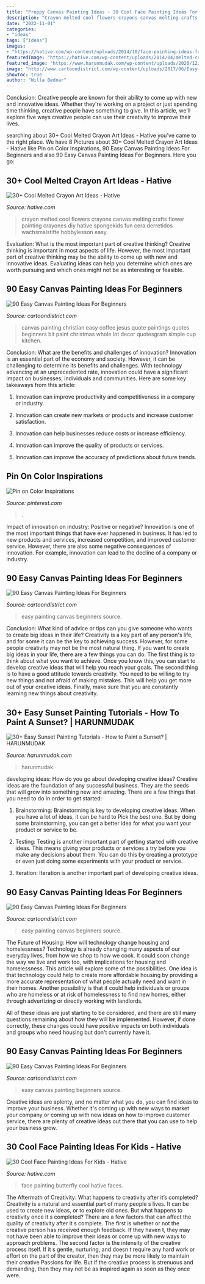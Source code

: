 ```yaml
---
title: "Preppy Canvas Painting Ideas - 30 Cool Face Painting Ideas For Kids"
description: "Crayon melted cool flowers crayons canvas melting crafts flower painting crayones diy hative spongekids fun cera derretidos wachsmalstifte hobbylesson easy"
date: "2022-11-01"
categories:
- "ideas"
tags: ["ideas"]
images:
- "https://hative.com/wp-content/uploads/2014/10/face-painting-ideas-for-kids/17-butterfly.jpg"
featuredImage: "https://hative.com/wp-content/uploads/2014/04/melted-crayon-art/15-flowers.jpg"
featured_image: "https://www.harunmudak.com/wp-content/uploads/2020/12/sunset-painting-11-712x1024.jpg"
image: "http://www.cartoondistrict.com/wp-content/uploads/2017/06/Easy-Canvas-Painting-Ideas-For-Beginners18-1.jpg"
ShowToc: true
author: "Willa Bednar"
---
```



Conclusion:
Creative people are known for their ability to come up with new and innovative ideas. Whether they're working on a project or just spending time thinking, creative people have something to give. In this article, we'll explore five ways creative people can use their creativity to improve their lives.

	

		
searching about 30+ Cool Melted Crayon Art Ideas - Hative you've came to the right place. We have 8 Pictures about 30+ Cool Melted Crayon Art Ideas - Hative like Pin on Color Inspirations, 90 Easy Canvas Painting Ideas For Beginners and also 90 Easy Canvas Painting Ideas For Beginners. Here you go:
		
    
## 30+ Cool Melted Crayon Art Ideas - Hative

<img loading=lazy src="https://hative.com/wp-content/uploads/2014/04/melted-crayon-art/15-flowers.jpg" onerror="this.onerror=null;this.src='https://tse4.mm.bing.net/th?id=OIP.p_TA_XRZ23g6XZfcSJzzNwHaJ6&amp;pid=15.1';" alt="30+ Cool Melted Crayon Art Ideas - Hative">

_Source: hative.com_

>crayon melted cool flowers crayons canvas melting crafts flower painting crayones diy hative spongekids fun cera derretidos wachsmalstifte hobbylesson easy. 

	

Evaluation: What is the most important part of creative thinking?
Creative thinking is important in most aspects of life. However, the most important part of creative thinking may be the ability to come up with new and innovative ideas. Evaluating ideas can help you determine which ones are worth pursuing and which ones might not be as interesting or feasible.

    
## 90 Easy Canvas Painting Ideas For Beginners

<img loading=lazy src="http://www.cartoondistrict.com/wp-content/uploads/2017/06/Easy-Canvas-Painting-Ideas-For-Beginners18-1.jpg" onerror="this.onerror=null;this.src='https://tse4.mm.bing.net/th?id=OIP.Yiii7_mrYuz84EwP6aw7jwHaJ4&amp;pid=15.1';" alt="90 Easy Canvas Painting Ideas For Beginners">

_Source: cartoondistrict.com_

>canvas painting christian easy coffee jesus quote paintings quotes beginners bit paint christmas whole lot decor quotesgram simple cup kitchen. 

	

Conclusion: What are the benefits and challenges of innovation?
Innovation is an essential part of the economy and society. However, it can be challenging to determine its benefits and challenges. With technology advancing at an unprecedented rate, innovation could have a significant impact on businesses, individuals and communities. Here are some key takeaways from this article:
1. Innovation can improve productivity and competitiveness in a company or industry.

2. Innovation can create new markets or products and increase customer satisfaction.

3. Innovation can help businesses reduce costs or increase efficiency.

4. Innovation can improve the quality of products or services.

5. Innovation can improve the accuracy of predictions about future trends.

    
## Pin On Color Inspirations

<img loading=lazy src="https://i.pinimg.com/736x/c0/6f/cf/c06fcffe12c9487507159c51bbc2de67.jpg" onerror="this.onerror=null;this.src='https://tse2.mm.bing.net/th?id=OIP.hmQKwYVuLxg2ynsWtRGKfwHaJ4&amp;pid=15.1';" alt="Pin on Color Inspirations">

_Source: pinterest.com_

>. 

	

Impact of innovation on industry: Positive or negative?
Innovation is one of the most important things that have ever happened in business. It has led to new products and services, increased competition, and improved customer service. However, there are also some negative consequences of innovation. For example, innovation can lead to the decline of a company or industry.

    
## 90 Easy Canvas Painting Ideas For Beginners

<img loading=lazy src="http://www.cartoondistrict.com/wp-content/uploads/2017/06/Easy-Canvas-Painting-Ideas-For-Beginners12-1.jpg" onerror="this.onerror=null;this.src='https://tse3.mm.bing.net/th?id=OIP.75JHrMYTB54gmcl77lgG1AHaJ4&amp;pid=15.1';" alt="90 Easy Canvas Painting Ideas For Beginners">

_Source: cartoondistrict.com_

>easy painting canvas beginners source. 

	

Conclusion: What kind of advice or tips can you give someone who wants to create big ideas in their life?
Creativity is a key part of any person's life, and for some it can be the key to achieving success. However, for some people creativity may not be the most natural thing. If you want to create big ideas in your life, there are a few things you can do. The first thing is to think about what you want to achieve. Once you know this, you can start to develop creative ideas that will help you reach your goals. The second thing is to have a good attitude towards creativity. You need to be willing to try new things and not afraid of making mistakes. This will help you get more out of your creative ideas. Finally, make sure that you are constantly learning new things about creativity.

    
## 30+ Easy Sunset Painting Tutorials - How To Paint A Sunset? | HARUNMUDAK

<img loading=lazy src="https://www.harunmudak.com/wp-content/uploads/2020/12/sunset-painting-11-712x1024.jpg" onerror="this.onerror=null;this.src='https://tse3.mm.bing.net/th?id=OIP.LbkAyJ_BdIOVk6s7pSXaMwHaKp&amp;pid=15.1';" alt="30+ Easy Sunset Painting Tutorials - How to Paint a Sunset? | HARUNMUDAK">

_Source: harunmudak.com_

>harunmudak. 

	

developing ideas: How do you go about developing creative ideas?
Creative ideas are the foundation of any successful business. They are the seeds that will grow into something new and amazing. There are a few things that you need to do in order to get started:
1. Brainstorming: Brainstorming is key to developing creative ideas. When you have a lot of ideas, it can be hard to Pick the best one. But by doing some brainstorming, you can get a better idea for what you want your product or service to be.

2. Testing: Testing is another important part of getting started with creative ideas. This means giving your products or services a try before you make any decisions about them. You can do this by creating a prototype or even just doing some experiments with your product or service.

3. Iteration: Iteration is another important part of developing creative ideas.

    
## 90 Easy Canvas Painting Ideas For Beginners

<img loading=lazy src="http://www.cartoondistrict.com/wp-content/uploads/2017/06/Easy-Canvas-Painting-Ideas-For-Beginners20-1.jpg" onerror="this.onerror=null;this.src='https://tse3.mm.bing.net/th?id=OIP.yfS7l-rraD0R08Hj3OwsCAHaJP&amp;pid=15.1';" alt="90 Easy Canvas Painting Ideas For Beginners">

_Source: cartoondistrict.com_

>easy painting canvas beginners source. 

	

The Future of Housing: How will technology change housing and homelessness?
Technology is already changing many aspects of our everyday lives, from how we shop to how we cook. It could soon change the way we live and work too, with implications for housing and homelessness. This article will explore some of the possibilities. 
One idea is that technology could help to create more affordable housing by providing a more accurate representation of what people actually need and want in their homes. Another possibility is that it could help individuals or groups who are homeless or at risk of homelessness to find new homes, either through advertizing or directly working with landlords. 

All of these ideas are just starting to be considered, and there are still many questions remaining about how they will be implemented. However, if done correctly, these changes could have positive impacts on both individuals and groups who need housing but don't currently have it.

    
## 90 Easy Canvas Painting Ideas For Beginners

<img loading=lazy src="http://www.cartoondistrict.com/wp-content/uploads/2017/06/Easy-Canvas-Painting-Ideas-For-Beginners11-1.jpg" onerror="this.onerror=null;this.src='https://tse4.mm.bing.net/th?id=OIP.NwC7gf8JImQJouFas_nQawHaNJ&amp;pid=15.1';" alt="90 Easy Canvas Painting Ideas For Beginners">

_Source: cartoondistrict.com_

>easy canvas painting beginners source. 

	

Creative ideas are aplenty, and no matter what you do, you can find ideas to improve your business. Whether it's coming up with new ways to market your company or coming up with new ideas on how to improve customer service, there are plenty of creative ideas out there that you can use to help your business grow.

    
## 30 Cool Face Painting Ideas For Kids - Hative

<img loading=lazy src="https://hative.com/wp-content/uploads/2014/10/face-painting-ideas-for-kids/17-butterfly.jpg" onerror="this.onerror=null;this.src='https://tse3.mm.bing.net/th?id=OIP.9dmS64UcdOVJRvXp6jPL6AHaHa&amp;pid=15.1';" alt="30 Cool Face Painting Ideas For Kids - Hative">

_Source: hative.com_

>face painting butterfly cool hative faces. 

	

The Aftermath of Creativity: What happens to creativity after it’s completed?
Creativity is a natural and essential part of many people s lives. It can be used to create new ideas, or to explore old ones. But what happens to creativity once it s completed?
There are a few factors that can affect the quality of creativity after it s complete. The first is whether or not the creative person has received enough feedback. If they haven t, they may not have been able to improve their ideas or come up with new ways to approach problems. The second factor is the intensity of the creative process itself. If it s gentle, nurturing, and doesn t require any hard work or effort on the part of the creator, then they may be more likely to maintain their creative Passions for life. But if the creative process is strenuous and demanding, then they may not be as inspired again as soon as they once were.

